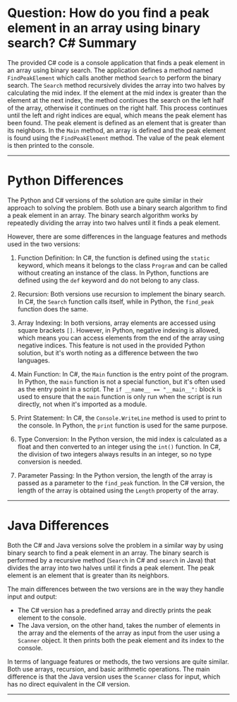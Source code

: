 # Question: How do you find a peak element in an array using binary search? C# Summary

The provided C# code is a console application that finds a peak element in an array using binary search. The application defines a method named `FindPeakElement` which calls another method `Search` to perform the binary search. The `Search` method recursively divides the array into two halves by calculating the mid index. If the element at the mid index is greater than the element at the next index, the method continues the search on the left half of the array, otherwise it continues on the right half. This process continues until the left and right indices are equal, which means the peak element has been found. The peak element is defined as an element that is greater than its neighbors. In the `Main` method, an array is defined and the peak element is found using the `FindPeakElement` method. The value of the peak element is then printed to the console.

---

# Python Differences

The Python and C# versions of the solution are quite similar in their approach to solving the problem. Both use a binary search algorithm to find a peak element in an array. The binary search algorithm works by repeatedly dividing the array into two halves until it finds a peak element. 

However, there are some differences in the language features and methods used in the two versions:

1. Function Definition: In C#, the function is defined using the `static` keyword, which means it belongs to the class `Program` and can be called without creating an instance of the class. In Python, functions are defined using the `def` keyword and do not belong to any class.

2. Recursion: Both versions use recursion to implement the binary search. In C#, the `Search` function calls itself, while in Python, the `find_peak` function does the same.

3. Array Indexing: In both versions, array elements are accessed using square brackets `[]`. However, in Python, negative indexing is allowed, which means you can access elements from the end of the array using negative indices. This feature is not used in the provided Python solution, but it's worth noting as a difference between the two languages.

4. Main Function: In C#, the `Main` function is the entry point of the program. In Python, the `main` function is not a special function, but it's often used as the entry point in a script. The `if __name__ == "__main__":` block is used to ensure that the `main` function is only run when the script is run directly, not when it's imported as a module.

5. Print Statement: In C#, the `Console.WriteLine` method is used to print to the console. In Python, the `print` function is used for the same purpose.

6. Type Conversion: In the Python version, the mid index is calculated as a float and then converted to an integer using the `int()` function. In C#, the division of two integers always results in an integer, so no type conversion is needed.

7. Parameter Passing: In the Python version, the length of the array is passed as a parameter to the `find_peak` function. In the C# version, the length of the array is obtained using the `Length` property of the array.

---

# Java Differences

Both the C# and Java versions solve the problem in a similar way by using binary search to find a peak element in an array. The binary search is performed by a recursive method (`Search` in C# and `search` in Java) that divides the array into two halves until it finds a peak element. The peak element is an element that is greater than its neighbors.

The main differences between the two versions are in the way they handle input and output:

- The C# version has a predefined array and directly prints the peak element to the console.
- The Java version, on the other hand, takes the number of elements in the array and the elements of the array as input from the user using a `Scanner` object. It then prints both the peak element and its index to the console.

In terms of language features or methods, the two versions are quite similar. Both use arrays, recursion, and basic arithmetic operations. The main difference is that the Java version uses the `Scanner` class for input, which has no direct equivalent in the C# version.

---
